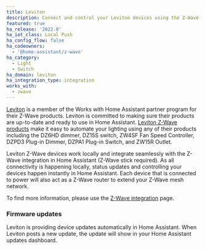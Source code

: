 ```yaml
---
title: Leviton
description: Connect and control your Leviton devices using the Z-Wave integration
featured: true
ha_release: '2022.8'
ha_iot_class: Local Push
ha_config_flow: false
ha_codeowners:
  - '@home-assistant/z-wave'
ha_category:
  - Light
  - Switch
ha_domain: leviton
ha_integration_type: integration
works_with:
  - zwave
---
```


[Leviton](https://leviton.com) is a member of the Works with Home Assistant partner program for their Z-Wave products. Leviton is committed to making sure their products are up-to-date and ready to use in Home Assistant. [Leviton Z-Wave products](https://www.amazon.com/Leviton) make it easy to automate your lighting using any of their products including the DZ6HD dimmer, DZ15S switch, ZW4SF Fan Speed Controller, DZPD3 Plug-in Dimmer, DZPA1 Plug-in Switch, and ZW15R Outlet.

Leviton Z-Wave devices work locally and integrate seamlessly with the Z-Wave integration in Home Assistant (Z-Wave stick required). As all connectivity is happening locally, status updates and controlling your devices happen instantly in Home Assistant. Each device that is connected to power will also act as a Z-Wave router to extend your Z-Wave mesh network.

To find more information, please use the [Z-Wave integration](/integrations/zwave_js) page.

### Firmware updates

Leviton is providing device updates automatically in Home Assistant. When Leviton posts a new update, the update will show in your Home Assistant updates dashboard.

